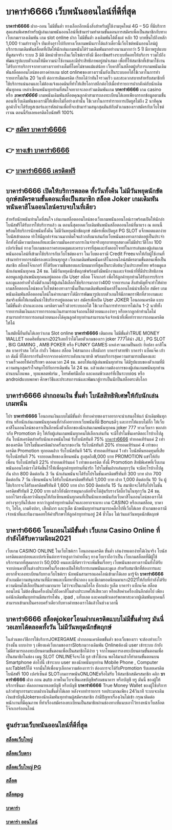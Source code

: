 # บาคาร่า6666  เว็บพนันออนไลน์ที่ดีที่สุด

**บาคาร่า6666** ฝาก-ถอน ไม่มีขั้นต่ำ  ทางเลือกอีกหนึ่งสิ่งสำหรับผู้ใช้งานยุคใหม่ 4G – 5G ที่มีบริการสุดแสนพิเศษสำหรับผู้เล่นเกมพนันออนไลน์ที่เข้ามาร่วมทำตามขั้นตอนการสมัครเพื่อเป็นสมาชิกกับทางเว็บเกมเราลงเดิมพัน เกม slot online ฝาก ไม่มีขั้นต่ำ ลงเดิมพันได้ตั้งแต่ หลัก 10 บาทขึ้นไปถึงหลัก 1,000 ร่วมสำราญใจ บันเทิงอุราไปกับทางเว็บเกมพนันเราได้แล้วเดี๋ยวนี้เว็บไซต์พนันออนไลน์ผู้บริการเกมเดิมพันสล็อตที่เปิดให้นักเล่นเกมพนันได้ร่วมเดิมพันมาอย่างนานมากกว่า 5 ปี มีภาพรูปแบบที่ดูสมจจริง ระบบ 3 มิติ
มิหนำซ้ำทางในเว็บไซต์เรายังมี มืออาชีพสร้างระบบที่คอยให้บริการ  รวมไปถึงพัฒนารูปแบบตัวเกมให้มีความน่าใช้งานและมีประสิทธิภาพอยู่สม่ำเสมอ เพื่อที่ให้สมาชิกที่เข้ามาใช้งานได้รับการบริการจากทางทางเราอย่างเต็มที่โดยไม่ขาดแม้แต่น้อย เว็บคาสิโนสล็อตผู้บริการเกมพนันเดิมพันสล็อตออนไลน์ของทางค่ายเกม slot onlineของทางเรานั้นยังเป็นระบบออโต้ใช้เวลาในการทำรายการไม่เกิน 20 วินาที ต่อการเติมเครดิต เรียกได้ว่าทันใจรวดเร็ว และสะดวกสบายสำหรับสมาชิกที่ใช้บริการแน่นอนและไม่ต้องแจ้งแอดมินที่ทำให้เสียโอกาสอีกต่อไปเมื่อทำรายการฝากตังค์กับนักเดิมพันทุกคน
เหล่าเซียนพนันทุกท่านที่สนใจอยากจะลองร่วมเดิมพันเกม **บาคาร่า6666** เกม casino  หรือ ***บาคาร่า6666*** เกมพนันเดิมพันสล็อตคุณลูกค้าสามารถลงทะเบียนได้เลยเพียงกรอกข้อมูลตามขั้นตอนที่เว็บเดิมพันของเรามีให้เพียงไม่กี่อย่างเท่านั้น ใช้เวลาในการทำรายการเปิดยูสไม่ถึง 2 นาทีคุณลูกค้าก็จะได้รับยูสเซอร์และรหัสผ่านเพื่อที่จะเข้ามาร่วมสนุกสุดมันส์กับตัวเกมของเราสมัครกับเว็บไซต์เราณ ตอนนี้รับเลยเครดิตโบนัสฟรี 100%

## 👉 [สมัคร บาคาร่า6666](https://archa888.com/)
## 👉 [ทางเข้า บาคาร่า6666](https://archa888.com/)
## 👉 [บาคาร่า6666 เครดิตฟรี](https://archa888.com/)

## บาคาร่า6666 เปิดให้บริการตลอด ทั้งวันทั้งคืน ไม่มีวันหยุดนักขัตฤกษ์สมัครตามขั้นตอนเพื่อเป็นสมาชิก สล็อต Joker เกมเดิมพันพนันคาสิโนออนไลน์ครบจบในที่เดียว

สำหรับนักพนันท่านใดที่สนใจ เล่นเกมสล็อตออนไลน์ของเว็บเกมพนันออนไลน์เราพร้อมเปิดให้นักล่าโบนัสฟรีได้รับการให้บริการแล้ว ณ ตอนนี้สุดยอดเว็บเดิมพันพนันสล็อตออนไลน์ที่มาแรง ณ ตอนนี้ พร้อมให้บริการนักพนันทั้งคืน ไม่มีวันหยุดนักขัตฤกษ์ สมัครเพื่อเปิดยูส  PG SLOT แจ็กพอตแตกง่าย โบนัสเข้าตลอด ทำให้มีลูกค้าจำนวนมากติดใจแล้วกลับมาเล่นกับเว็บพนันของทางเราต่ออยู่เป็นประจำ อีกทั้งยังมีความปลอดภัยและมีความมั่นคงทางการเงินจ่ายจริงทุกบาททุกสตางค์ไม่มีประวัติโกง 100 เปอร์เซ็นต์ ทางเว็บเกมของเราครอบคลุมและครบวงจรที่สุดและยังตอบโจทย์ในการเล่นของผู้เล่นเกมพนันออนไลน์ที่เข้ามาใช้บริการกับเว็บไซต์ของเรา
ในเว็บของเรามี Credit Freeแจกให้กับผู้ใช้งานที่เข้ามาทำรายการสมัครลงทะเบียนทุกยูส เว็บเกมเดิมพันพนันคาสิโนออนไลน์สมัครตามขั้นตอนเพื่อเป็นสมาชิก สล็อตโจ๊กเกอร์ ที่ได้รับความชื่นชอบและนิยมมากที่สุดเป็นระดับต้นๆในประเทศไทย พร้อมดูแลนักเล่นพนันทุกคน 24 ชม. ไม่มีวันหยุดนักขัตฤกษ์พร้อมยังมีพนักงานและเจ้าหน้าที่ที่มีประสิทธิภาพคอยดูแลผู้เล่นพนันทุกคนอยู่ตลอด เปิด User สล็อต โจ๊กเกอร์ เพื่อให้ลูกค้าทุกท่านได้รับการบริการและดูแลอย่างทั่วถึงมีตัวเกมให้ผู้เล่นได้เลือกใช้บริการมากกว่า400 รายการเกม
สิ่งสำคัญที่จะทำให้ค่ายเกมสล็อตออนไลน์ของเว็บไซต์ของทางเรานั้นเป็นเกมเดิมพันพนันคาสิโนออนไลน์น่าเชื่อถือ สมัคร  เกมพนันเดิมพันสล็อตออนไลน์ในค่ายเกมเราได้มีการพัฒนารูปแบบตัวเกมให้มีภาพกราฟิกที่สวยงามและสมจริงเพื่อให้เกมนั้นน่าใช้บริการอยู่ตลอดเวลา สมัครเพื่อเปิด User JOKER โอนถอนเครดิต แบบไม่มีขั้นต่ำ ฝากและถอน เครดิตรวดเร็วด้วยระบบออโต้ ใช้เวลาในการทำรายการไม่เกิน 1-2 นาทีทั้งรายการเติมเงินและรายการถอนเงินสามารถแจ้งถอนได้ด้วยตนเองง่ายๆ หรือหากลูกค้าท่านใดไม่สามารถทำรายการถอนด้วยตนเองได้คุณลูกค้าทุกท่านสามารถแจ้งเจ้าหน้าที่เพื่อทำรายการถอนเครดิตให้ได้

ในสมัยนี้ยืนยันได้เลยว่าเกม Slot online **บาคาร่า6666** เติมถอน ไม่มีขั้นต่ำTRUE MONEY WALLET ยอดฮิตที่มาแรง2021เลยก็ว่าได้โดยตัวเกมของเรา joker 777ได้นำ  JILI , PG SLOT , BIG GAMING , AMB POKER หรือ FUNKY GAMES แหล่งรวมเกมปั่นแปะ ยิงปลา คาสิโนสด บาคาร่าสด ไฮโล กำถั่ว ไพ่แคง สล็อต ไพ่สามกอง เสือมังกร บาคาร่าสายฟ้า บาคาร่า แบ็คแจ๊ค เก้าเก ดัมมี่ ที่ได้การการันตีจากจากองค์กรระบดับนานาชาติ พร้อมบริการสุดความสามารถมั่นคงและรวดเร็วคอยให้คำปรึกษา ตลอดเวลา 24 ชม. มอบให้แก่ผู้เล่นพนันทุกท่าน ได้มีรูปแบบของตัวเกมที่มีความสนุกสุดเร้าใจสนุกไปกับการเดิมพัน ได้ 24 ชม. แล้วแต่ความต้องการของผู้เล่นเกมพนันทุกท่านผ่านบนไอแพด , ทุกแพลตฟอร์ม , โทรศัพท์มือถือ และคอมพิวเตอร์ที่เป็นระบบios หรือ androidแบบพกพา ศึกษาวิธีและประสบการณ์และพัฒนาสู่การเป็นนักปั่นสล็อตระดับโลก

## บาคาร่า6666 ฝากถอนเงิน ขั้นต่ำ โบนัสสิทธิพิเศษให้กับนักเล่นเกมพนัน

โปร **บาคาร่า6666** โอนถอนเงินแบบไม่มีขั้นต่ำ ที่ทางค่ายของเราอยากจะนำเสนอให้แก่  นักเดิมพันทุกท่าน หรือนักเล่นเกมพนันทุกคนที่กำลังอยากหาเว็บพนันที่มี Bonusดีๆ และการให้แบบไม่กั๊ก ให้เว็บคาสิโนออนไลน์ของเราเป็นอีกหนึ่งตัวเลือกของนักเล่นเกมพนันทุกคน joker 777 ทางเว็บเรา ขอกล่าวกับ Promotion ดีๆ ให้กับผู้เล่นเกมพนันทุกคนได้เลือกเล่นกัน จะมีโปรโมชั่นเครดิตอะไรบ้างไปดูกัน
โบนัสเครดิตสำหรับนักแทงพนันใหม่ รับโบนัสทันที 75% [บาคาร่า6666](https://archa888.com/) ทำยอดเทิร์นแค่ 2 เท่าของเครดิต
โปรโมชั่นเครดิตฝากครั้งแรกของวัน รับโบนัสทันที 20% ทำยอดเทิร์นแค่ 4 เท่าของเครดิต
 Promotion ทุกยอดฝาก รับโบนัสทันที 14% ทำยอดเทิร์นแค่ 1 เท่า
โบนัสคืนยอดทุนที่เสีย รับโบนัสทันที 7% จากยอดเสียของเซียนพนัน สูงสุดถึง8,000 บาท
 PROMOTION แชร์ให้กับเพื่อน รับโบนัสทันที 22% ทำยอดเทิร์นแค่ 1 เท่าของเครดิต
ทั้งนี้ Promotion สิทธิพิเศษที่เว็บเกมพนันออนไลน์เราได้จัดขึ้นไว้ให้เพื่อลูกค้าทุกท่านที่น่ารัก โปรโมชั่นฝากเล่นทุกๆวัน จะมีอะไรบ้างไปดูกัน
ฝาก 800 ติดต่อกัน 3 วัน นักเล่นพนันจะได้รับโปรโมชั่นเครดิตฟรีทันที 300 บาท
ฝาก 700 ติดต่อกัน 7 วัน เซียนพนันจะได้รับโบนัสเครดิตฟรีทันที 1,000 บาท
ฝาก 1,000 ติดต่อกัน 10 วัน ผู้ใช้บริการจะได้รับเครดิตฟรีทันที 1,600 บาท
ฝาก 500 ติดต่อกัน 15 วัน สมาชิกจะได้รับโปรโมชั่นเครดิตฟรีทันที 2,000 บาท
แล้วก็ยังมีการหมุนกงล้อที่จะได้ลุ้นรับรางวัลบิ๊กวินในทุกๆวัน 24 ชม. บอกไว้ตรงนี้เลยว่าคืนทุนให้กับเซียนพนันทุกคนที่เป็นนักแทงพนันกับเว็บคาสิโนออนไลน์ของเราได้อย่างจุกๆกันไปเลย หากว่าลูกค้าทุกท่านติดใจและอยากจะแทง เกม CASINO หรือเกมสล็อต, บาคาร่า, ไฮโล, เกมยิงปลา, เสือมังกร และรูเล็ต นักพนันทุกท่านสามารถคลิ๊กไปที่เว็บได้เลย ตัวเกมของเรามีเจ้าหน้าที่และทีมงานคอยให้คำปรึกษาให้ลูกค้าทุกท่านอยู่ 24 ชั่วโมง ไม่เว้นแต่วันหยุดนักขัตฤกษ์

## บาคาร่า6666 โอนถอนไม่มีขั้นต่ำ  เว็บเกม  Casino Online ที่กำลังได้รับความนิยม2021

เว็บเกม CASINO ONLINE ในเว็บไซต์เรา โอนถอนเครดิต ขั้นต่ำ เล่นง่ายแตกง่ายได้เงินจริง โบนัสเครดิตแตกบ่อยและเปอร์เซ็นต์การจ่ายสูงกว่าค่ายอื่นๆ ทางเว็บเราถือว่าเป็น เว็บเกมสล็อตที่มีผู้ใช้บริการมากที่สุดมากกว่า 50,000 คนและมีอัตราว่าจะเพิ่มขึ้นเรื่อยๆ เว็บพนันของทางเรานั้นยังได้รับจากบ่อนคาสิโนต่างประเทศในเรื่องของเปิดให้บริการเกมพนันและดูแล สำหรับสมาชิกที่ต้องการและอยากที่จะลงทะเบียนกับทางเว็บไซต์เรา นักพนันสามารถแอดไลน์เข้ามาได้เลย
	มารู้จัก **บาคาร่า6666** ตัวเกมมีความสนุกสนานที่มีภาพและเนื้อหาที่น่าลอง และมีเกมยอดนิยมมาแรง2021ให้กับที่กำลังได้รับความนิยมได้เลือกปั่นอย่างมากมาย  ไม่ว่าจะเป็นเกมไฮโล ป๊อกเด้ง รูเล็ต บาคาร่า แบ็กแจ๊ค สล็อตออนไลน์ ไม่ต้องขึ้นเครื่องบินไปถึงคาสิโนต่างประเทศให้เสียเวลา หรือเสียค่าเครื่องบินอีกต่อไป เพียงแค่นักเดิมพันทุกท่านมีสมาร์ทโฟน , ipad , แท็บเลต และคอมพิวเตอร์พกพาสะดวกผู้เดิมพันทุกคนก็สามารถเข้ามาเป็นครอบครัวเดียวกับทางค่ายของเราได้แล้วในช่วงเวลานี้

## บาคาร่า6666 สล็อตjokerโอนฝากเครดิตแบบไม่มีขั้นต่ำทรู มันนี่วอเลทได้ตลอดทั้งวัน ไม่มีวันหยุดนักขัตฤกษ์

ในส่วนของวิธีการใช้บริการJOKERGAME ฝากถอนเครดิตขขั้นต่ำ ของเว็บของเรา จะต้องทำอะไรบ้างนั้น แบบง่าย ๆ เพียงแค่เว็บเกมของเราSlotเกมวางเดิมพัน Onlineต้องมี user เข้าระบบ ถ้ายังไม่มีสามารถลงทะเบียนตามขั้นตอนเพื่อเป็นสมาชิกได้ง่าย ๆ จากโหมดการลงทะเบียนตามขั้นตอนเพื่อเป็นสมาชิกในช่อง เมนู SLOT ONLINEจึงจะได้ ยูส เข้าใช้งาน พอได้มาแล้วก็ทำตามขั้นตอนบน Smartphone  ต่อไปนี้
เข้าระบบ user  ของนักพนันทุกท่าน Mobile Phone , Computer และTabletก็ได้
จากนั้นให้เพื่อนๆเลือกความต้องการว่า ต้องการจะได้รับPromotion รับเลยเครดิตโบนัสฟรี 100 เปอร์เซ็นต์  SLOTเกมการพนันONLONEหรือไม่รับ
ให้สมาชิกสมัครสมาชิก คลิก **บาคาร่า6666** ฝาก ถอน auto ภาพในเว็บจะขึ้นเลขบัญชีพร้อมธนาคาร หรือบัญชี ทรู มันนี่ ของผู้ให้บริการขึ้นมา
คัดลอกหมายเลขบัญชี หรือบัญชี **บาคาร่า6666** True Money Wallet ของผู้ใช้บริการ แล้วทำธุรกรรมระบบฝากเงินขั้นต่ำได้เลย
หลังจากทำรายการ รอประมาณเพียง 24วินาที ระบบจะเติมเงินเข้าบัญชีJokerของนักเดิมพันทุกท่านผู้สมัครสมาชิก
ถ้ามีปัญหาเรื่องเงินไม่เข้า กรุณาติดต่อพนักงานที่มีคุณภาพ ที่ทำเรื่องสมัครลงทะเบียนเป็นสมาชิกผ่านช่องทางที่แนบเอาไว้ทางหน้าเว็บสล็อตโจ๊กเกอร์ออนไลน์

## ศูนย์รวมเว็บพนันออนไลน์ที่ดีที่สุด

### [สล็อตเว็บใหญ่](https://archa888.com/)
### [สล็อตเว็บตรง](https://slot168boy.com/)
### [สล็อตเว็บใหญ่ PG](https://archa888.com/)
### [สล็อต](https://atom.io/themes/%E0%B8%AA%E0%B8%A5%E0%B9%87%E0%B8%AD%E0%B8%95%E3%80%90%E0%B9%80%E0%B8%A7%E0%B9%87%E0%B8%9A%20%E0%B8%AA%E0%B8%A5%E0%B9%87%E0%B8%AD%E0%B8%95%20%E0%B8%AD%E0%B8%AD%E0%B8%99%E0%B9%84%E0%B8%A5%E0%B8%99%E0%B9%8C%20%E0%B8%AD%E0%B8%B1%E0%B8%99%E0%B8%94%E0%B8%B1%E0%B8%9A%201%E3%80%91)
### [สล็อตpg](https://atom.io/themes/%E0%B8%AA%E0%B8%A5%E0%B9%87%E0%B8%AD%E0%B8%95pg%E3%80%90pg%20slot%201%20%E0%B8%9A%E0%B8%B2%E0%B8%97%E3%80%91)
### [บาคาร่า](https://atom.io/themes/%E0%B8%9A%E0%B8%B2%E0%B8%84%E0%B8%B2%E0%B8%A3%E0%B9%88%E0%B8%B2%E3%80%90%E0%B8%82%E0%B8%B1%E0%B9%89%E0%B8%99%E0%B8%95%E0%B9%88%E0%B8%B3%201%20%E0%B8%9A%E0%B8%B2%E0%B8%97%E3%80%91)
### [บาคาร่า ออนไลน์](https://atom.io/themes/%E0%B8%9A%E0%B8%B2%E0%B8%84%E0%B8%B2%E0%B8%A3%E0%B9%88%E0%B8%B2%20%E0%B8%AD%E0%B8%AD%E0%B8%99%E0%B9%84%E0%B8%A5%E0%B8%99%E0%B9%8C%E3%80%90%E0%B9%80%E0%B8%A7%E0%B9%87%E0%B8%9A%20%E0%B8%AA%E0%B8%A5%E0%B9%87%E0%B8%AD%E0%B8%95%20%E0%B8%AD%E0%B8%AD%E0%B8%99%E0%B9%84%E0%B8%A5%E0%B8%99%E0%B9%8C%20%E0%B8%AD%E0%B8%B1%E0%B8%99%E0%B8%94%E0%B8%B1%E0%B8%9A%201%E3%80%91)
